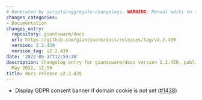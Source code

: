 ```yaml
---
# Generated by scripts/aggregate-changelogs. WARNING: Manual edits to this files will be overwritten.
changes_categories:
- Documentation
changes_entry:
  repository: giantswarm/docs
  url: https://github.com/giantswarm/docs/releases/tag/v2.2.439
  version: 2.2.439
  version_tag: v2.2.439
date: '2022-05-17T12:59:38'
description: Changelog entry for giantswarm/docs version 2.2.439, published on 17
  May 2022, 12:59
title: docs release v2.2.439
---
```


- Display GDPR consent banner if domain cookie is not set ([#1438](https://github.com/giantswarm/docs/pull/1438))
